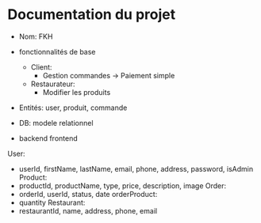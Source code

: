# Documentation du projet
- Nom: FKH
- fonctionnalités de base
  - Client:
    - Gestion commandes -> Paiement simple
  - Restaurateur: 
    - Modifier les produits 


- Entités: user, produit, commande
- DB: modele relationnel
- backend frontend




User:
-  userId, firstName, lastName, email, phone, address, password, isAdmin
Product:
- productId, productName, type, price, description, image
Order:
- orderId, userId, status, date 
orderProduct:
- quantity
Restaurant:
- restaurantId, name, address, phone, email

